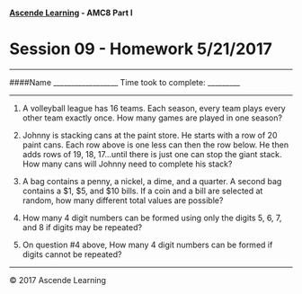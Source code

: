 #### [Ascende Learning](https://ascendelearning.com/) - AMC8 Part I
# Session 09 - Homework 5/21/2017
- - - 

####Name __________________    Time took to complete: _________
- - - 

1. A volleyball league has 16 teams. Each season, every team plays every other team exactly once. How many games are played in one season?

2. Johnny is stacking cans at the paint store. He starts with a row of 20 paint cans. Each row above is one less can then the row below. He then adds rows of 19, 18, 17...until there is just one can stop the giant stack. How many cans will Johnny need to complete his stack?

3. A bag contains a penny, a nickel, a dime, and a quarter. A second bag contains a $1, $5, and $10 bills. If a coin and a bill are selected at random, how many different total values are possible?

4. How many 4 digit numbers can be formed using only the digits 5, 6, 7, and 8 if digits may be repeated?

5. On question #4 above, How many 4 digit numbers can be formed if digits cannot be repeated?

- - -
<div class="footer">
    &copy; 2017 Ascende Learning
</div>
